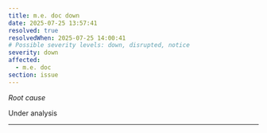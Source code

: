 ```yaml
---
title: m.e. doc down
date: 2025-07-25 13:57:41
resolved: true
resolvedWhen: 2025-07-25 14:00:41
# Possible severity levels: down, disrupted, notice
severity: down
affected:
  - m.e. doc
section: issue
---
```


*Root cause*

Under analysis

---


